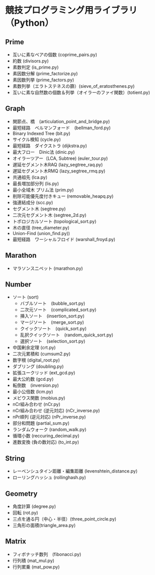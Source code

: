 # 競技プログラミング用ライブラリ（Python）

## Prime
  - 互いに素なペアの個数 (coprime_pairs.py)    
  - 約数 (divisors.py)    
  - 素数判定 (is_prime.py)    
  - 素因数分解 (prime_factorize.py)     
  - 素因数列挙 (prime_factors.py)    
  - 素数列挙（エラトステネスの篩）(sieve_of_eratosthenes.py)
  - 互いに素な自然数の個数＆列挙（オイラーのファイ関数）(totient.py)
  
## Graph
  - 関節点、橋　(articulation_point_and_bridge.py)
  - 最短経路　ベルマンフォード　(bellman_ford.py)
  - Binary Indexed Tree (bit.py)
  - サイクル検知 (cycle.py)  
  - 最短経路　ダイクストラ (dijkstra.py)
  - 最大フロー　Dinic法 (dinic.py)
  - オイラーツアー（LCA, Subtree) (euler_tour.py)
  - 遅延セグメント木RAQ (lazy_segtree_raq.py)
  - 遅延セグメント木RMQ (lazy_segtree_rmq.py)
  - 共通祖先 (lca.py)
  - 最長増加部分列 (lis.py)
  - 最小全域木 プリム法 (prim.py)
  - 削除可能優先度付きキュー (removable_heapq.py)
  - 強連結成分 (scc.py)
  - セグメント木 (segtree.py)
  - 二次元セグメント木 (segtree_2d.py)
  - トポロジカルソート (topological_sort.py)
  - 木の直径 (tree_diameter.py)
  - Union-Find (union_find.py))
  - 最短経路　ワーシャルフロイド (warshall_froyd.py)

## Marathon
  - マラソンスニペット (marathon.py)

## Number
  - ソート (sort)
    - バブルソート　(bubble_sort.py)
    - 二次元ソート　(complicated_sort.py)
    - 挿入ソート　(insertion_sort.py)
    - マージソート　(merge_sort.py)
    - クイックソート　(quick_sort.py)
    - 乱択クイックソート　(random_quick_sort.py)
    - 選択ソート　(selection_sort.py)
  - 中国剰余定理 (crt.py)
  - 二次元累積和 (cumsum2.py)
  - 数字根 (digital_root.py)
  - ダブリング (doubling.py)
  - 拡張ユークリッド (ext_gcd.py)
  - 最大公約数 (gcd.py)
  - 転倒数　(inversion.py)
  - 最小公倍数 (lcm.py)
  - メビウス関数 (mobius.py)
  - nCr組み合わせ (nCr.py)
  - nCr組み合わせ (逆元対応) (nCr_inverse.py)
  - nPr順列 (逆元対応) (nPr_inverse.py)
  - 部分和問題 (partial_sum.py)  
  - ランダムウォーク (random_walk.py)
  - 循環小数 (reccuring_decimal.py)
  - 進数変換 (負の数対応) (to_int.py)

## String
  - レーベンシュタイン距離・編集距離 (levenshtein_distance.py)
  - ローリングハッシュ (rollinghash.py) 

## Geometry
  - 角度計算 (degree.py)
  - 回転 (rot.py)
  - 三点を通る円（中心・半径）(three_point_circle.py)
  - 三角形の面積(triangle_area.py)

## Matrix
  - フィボナッチ数列　(fibonacci.py)
  - 行列積 (mat_mul.py)
  - 行列累乗 (mat_pow.py)

